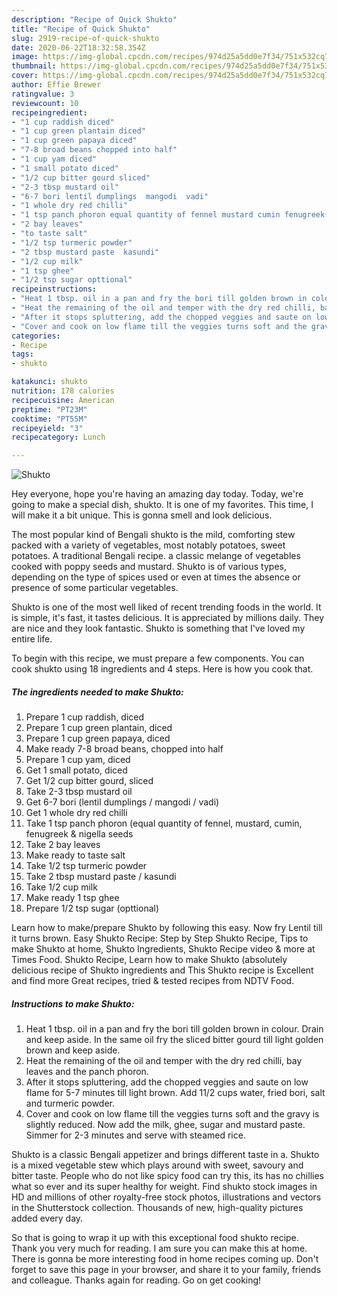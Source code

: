 ```yaml
---
description: "Recipe of Quick Shukto"
title: "Recipe of Quick Shukto"
slug: 2919-recipe-of-quick-shukto
date: 2020-06-22T18:32:58.354Z
image: https://img-global.cpcdn.com/recipes/974d25a5dd0e7f34/751x532cq70/shukto-recipe-main-photo.jpg
thumbnail: https://img-global.cpcdn.com/recipes/974d25a5dd0e7f34/751x532cq70/shukto-recipe-main-photo.jpg
cover: https://img-global.cpcdn.com/recipes/974d25a5dd0e7f34/751x532cq70/shukto-recipe-main-photo.jpg
author: Effie Brewer
ratingvalue: 3
reviewcount: 10
recipeingredient:
- "1 cup raddish diced"
- "1 cup green plantain diced"
- "1 cup green papaya diced"
- "7-8 broad beans chopped into half"
- "1 cup yam diced"
- "1 small potato diced"
- "1/2 cup bitter gourd sliced"
- "2-3 tbsp mustard oil"
- "6-7 bori lentil dumplings  mangodi  vadi"
- "1 whole dry red chilli"
- "1 tsp panch phoron equal quantity of fennel mustard cumin fenugreek  nigella seeds"
- "2 bay leaves"
- "to taste salt"
- "1/2 tsp turmeric powder"
- "2 tbsp mustard paste  kasundi"
- "1/2 cup milk"
- "1 tsp ghee"
- "1/2 tsp sugar opttional"
recipeinstructions:
- "Heat 1 tbsp. oil in a pan and fry the bori till golden brown in colour. Drain and keep aside. In the same oil fry the sliced bitter gourd till light golden brown and keep aside."
- "Heat the remaining of the oil and temper with the dry red chilli, bay leaves and the panch phoron."
- "After it stops spluttering, add the chopped veggies and saute on low flame for 5-7 minutes till light brown. Add 11/2 cups water, fried bori, salt and turmeric powder."
- "Cover and cook on low flame till the veggies turns soft and the gravy is slightly reduced. Now add the milk, ghee, sugar and mustard paste. Simmer for 2-3 minutes and serve with steamed rice."
categories:
- Recipe
tags:
- shukto

katakunci: shukto 
nutrition: 178 calories
recipecuisine: American
preptime: "PT23M"
cooktime: "PT55M"
recipeyield: "3"
recipecategory: Lunch

---
```



![Shukto](https://img-global.cpcdn.com/recipes/974d25a5dd0e7f34/751x532cq70/shukto-recipe-main-photo.jpg)

Hey everyone, hope you're having an amazing day today. Today, we're going to make a special dish, shukto. It is one of my favorites. This time, I will make it a bit unique. This is gonna smell and look delicious.

The most popular kind of Bengali shukto is the mild, comforting stew packed with a variety of vegetables, most notably potatoes, sweet potatoes. A traditional Bengali recipe. a classic melange of vegetables cooked with poppy seeds and mustard. Shukto is of various types, depending on the type of spices used or even at times the absence or presence of some particular vegetables.

Shukto is one of the most well liked of recent trending foods in the world. It is simple, it's fast, it tastes delicious. It is appreciated by millions daily. They are nice and they look fantastic. Shukto is something that I've loved my entire life.


To begin with this recipe, we must prepare a few components. You can cook shukto using 18 ingredients and 4 steps. Here is how you cook that.

<!--inarticleads1-->

##### The ingredients needed to make Shukto:

1. Prepare 1 cup raddish, diced
1. Prepare 1 cup green plantain, diced
1. Prepare 1 cup green papaya, diced
1. Make ready 7-8 broad beans, chopped into half
1. Prepare 1 cup yam, diced
1. Get 1 small potato, diced
1. Get 1/2 cup bitter gourd, sliced
1. Take 2-3 tbsp mustard oil
1. Get 6-7 bori (lentil dumplings / mangodi / vadi)
1. Get 1 whole dry red chilli
1. Take 1 tsp panch phoron (equal quantity of fennel, mustard, cumin, fenugreek &amp; nigella seeds
1. Take 2 bay leaves
1. Make ready to taste salt
1. Take 1/2 tsp turmeric powder
1. Take 2 tbsp mustard paste / kasundi
1. Take 1/2 cup milk
1. Make ready 1 tsp ghee
1. Prepare 1/2 tsp sugar (opttional)


Learn how to make/prepare Shukto by following this easy. Now fry Lentil till it turns brown. Easy Shukto Recipe: Step by Step Shukto Recipe, Tips to make Shukto at home, Shukto Ingredients, Shukto Recipe video &amp; more at Times Food. Shukto Recipe, Learn how to make Shukto (absolutely delicious recipe of Shukto ingredients and This Shukto recipe is Excellent and find more Great recipes, tried &amp; tested recipes from NDTV Food. 

<!--inarticleads2-->

##### Instructions to make Shukto:

1. Heat 1 tbsp. oil in a pan and fry the bori till golden brown in colour. Drain and keep aside. In the same oil fry the sliced bitter gourd till light golden brown and keep aside.
1. Heat the remaining of the oil and temper with the dry red chilli, bay leaves and the panch phoron.
1. After it stops spluttering, add the chopped veggies and saute on low flame for 5-7 minutes till light brown. Add 11/2 cups water, fried bori, salt and turmeric powder.
1. Cover and cook on low flame till the veggies turns soft and the gravy is slightly reduced. Now add the milk, ghee, sugar and mustard paste. Simmer for 2-3 minutes and serve with steamed rice.


Shukto is a classic Bengali appetizer and brings different taste in a. Shukto is a mixed vegetable stew which plays around with sweet, savoury and bitter taste. People who do not like spicy food can try this, its has no chillies what so ever and its super healthy for weight. Find shukto stock images in HD and millions of other royalty-free stock photos, illustrations and vectors in the Shutterstock collection. Thousands of new, high-quality pictures added every day. 

So that is going to wrap it up with this exceptional food shukto recipe. Thank you very much for reading. I am sure you can make this at home. There is gonna be more interesting food in home recipes coming up. Don't forget to save this page in your browser, and share it to your family, friends and colleague. Thanks again for reading. Go on get cooking!
